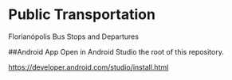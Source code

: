 # Public Transportation
Florianópolis Bus Stops and Departures

##Android App
Open in Android Studio the root of this repository.

https://developer.android.com/studio/install.html
